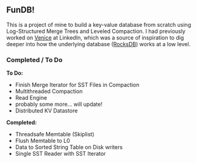 ## FunDB!
This is a project of mine to build a key-value database from scratch using Log-Structured Merge Trees and Leveled Compaction. I had previously worked on [Venice](https://github.com/linkedin/venice) at LinkedIn, which was a source of inspiration to dig deeper into how the underlying database ([RocksDB](https://github.com/facebook/rocksdb)) works at a low level. 

### Completed / To Do
**To Do:**
-  Finish Merge Iterator for SST Files in Compaction
-  Multithreaded Compaction
-  Read Engine 
- probably some more... will update!
- Distributed KV Datastore


**Completed:**
- Threadsafe Memtable (Skiplist)
- Flush Memtable to L0
- Data to Sorted String Table on Disk writers
- Single SST Reader with SST Iterator
<!-- how to hyperlink -->
